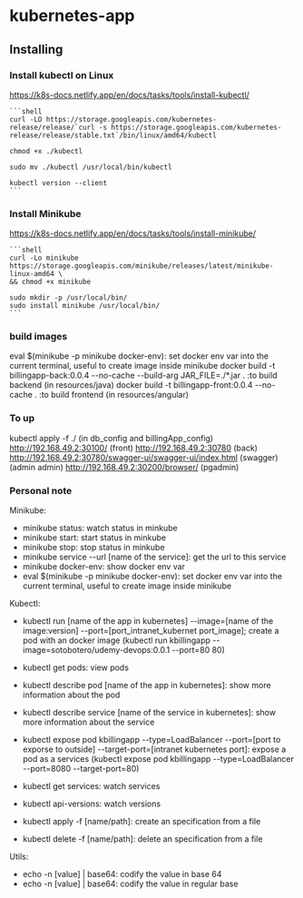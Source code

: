 # kubernetes-app

## Installing

### Install kubectl on Linux

<https://k8s-docs.netlify.app/en/docs/tasks/tools/install-kubectl/>

    ```shell
    curl -LO https://storage.googleapis.com/kubernetes-release/release/`curl -s https://storage.googleapis.com/kubernetes-release/release/stable.txt`/bin/linux/amd64/kubectl

    chmod +x ./kubectl

    sudo mv ./kubectl /usr/local/bin/kubectl

    kubectl version --client
    ```

### Install Minikube

<https://k8s-docs.netlify.app/en/docs/tasks/tools/install-minikube/>

    ```shell
    curl -Lo minikube https://storage.googleapis.com/minikube/releases/latest/minikube-linux-amd64 \
    && chmod +x minikube

    sudo mkdir -p /usr/local/bin/
    sudo install minikube /usr/local/bin/
    ```

### build images

eval $(minikube -p minikube docker-env): set docker env var into the current terminal, useful to create image inside minikube
docker build -t billingapp-back:0.0.4 --no-cache --build-arg JAR_FILE=./*.jar .  :to build backend (in resources/java)
docker build -t billingapp-front:0.0.4 --no-cache .  :to build frontend (in resources/angular)

### To up

kubectl apply -f ./ (in db_config and billingApp_config)
http://192.168.49.2:30100/ (front)
http://192.168.49.2:30780 (back)
http://192.168.49.2:30780/swagger-ui/swagger-ui/index.html (swagger) (admin admin)
http://192.168.49.2:30200/browser/ (pgadmin)

### Personal note

Minikube:

- minikube status: watch status in minkube
- minikube start: start status in minkube
- minikube stop: stop status in minkube
- minikube service --url [name of the service]: get the url to this service
- minikube docker-env: show docker env var
- eval $(minikube -p minikube docker-env): set docker env var into the current terminal, useful to create image inside minikube

Kubectl:

- kubectl run [name of the app in kubernetes] --image=[name of the image:version] --port=[port_intranet_kubernet port_image]; create a pod with an docker image (kubectl run kbillingapp --image=sotobotero/udemy-devops:0.0.1 --port=80 80)

- kubectl get pods: view pods

- kubectl describe pod [name of the app in kubernetes]: show more information about the pod

- kubectl describe service [name of the service in kubernetes]: show more information about the service

- kubectl expose pod kbillingapp --type=LoadBalancer --port=[port to exporse to outside] --target-port=[intranet kubernetes port]: expose a pod as a services (kubectl expose pod kbillingapp --type=LoadBalancer --port=8080 --target-port=80)

- kubectl get services: watch services

- kubectl api-versions: watch versions

- kubectl apply -f [name/path]: create an specification from a file

- kubectl delete -f [name/path]: delete an specification from a file

Utils:

- echo -n [value] | base64: codify the value in base 64
- echo -n [value] | base64: codify the value in regular base
